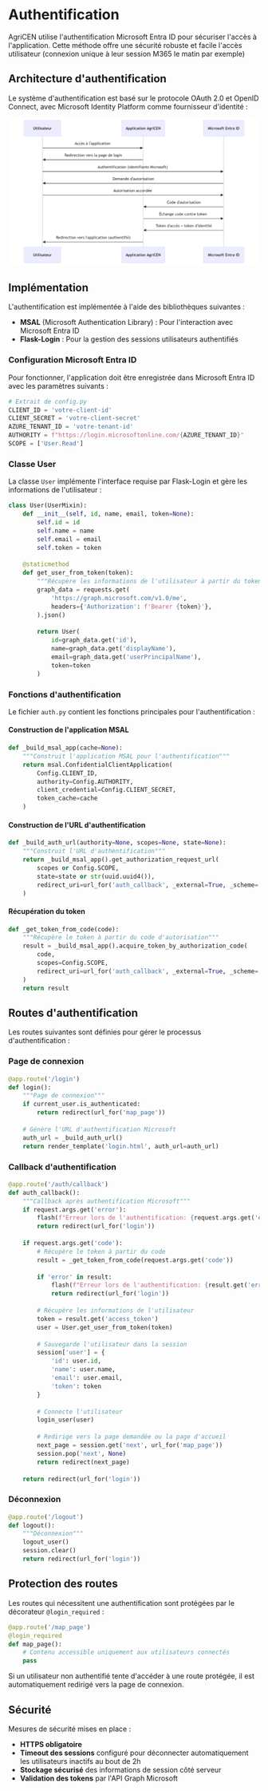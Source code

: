 # Authentification

AgriCEN utilise l'authentification Microsoft Entra ID pour sécuriser l'accès à l'application. Cette méthode offre une sécurité robuste et facile l'accès utilisateur (connexion unique à leur session M365 le matin par exemple)

## Architecture d'authentification

Le système d'authentification est basé sur le protocole OAuth 2.0 et OpenID Connect, avec Microsoft Identity Platform comme fournisseur d'identité :

![Authentification](img/architecture_authentication.png)

## Implémentation

L'authentification est implémentée à l'aide des bibliothèques suivantes :

- **MSAL** (Microsoft Authentication Library) : Pour l'interaction avec Microsoft Entra ID
- **Flask-Login** : Pour la gestion des sessions utilisateurs authentifiés

### Configuration Microsoft Entra ID

Pour fonctionner, l'application doit être enregistrée dans Microsoft Entra ID avec les paramètres suivants :

```python
# Extrait de config.py
CLIENT_ID = 'votre-client-id'
CLIENT_SECRET = 'votre-client-secret'
AZURE_TENANT_ID = 'votre-tenant-id'
AUTHORITY = f"https://login.microsoftonline.com/{AZURE_TENANT_ID}"
SCOPE = ['User.Read']
```

### Classe User

La classe `User` implémente l'interface requise par Flask-Login et gère les informations de l'utilisateur :

```python
class User(UserMixin):
    def __init__(self, id, name, email, token=None):
        self.id = id
        self.name = name
        self.email = email
        self.token = token

    @staticmethod
    def get_user_from_token(token):
        """Récupère les informations de l'utilisateur à partir du token"""
        graph_data = requests.get(
            'https://graph.microsoft.com/v1.0/me',
            headers={'Authorization': f'Bearer {token}'},
        ).json()
        
        return User(
            id=graph_data.get('id'),
            name=graph_data.get('displayName'),
            email=graph_data.get('userPrincipalName'),
            token=token
        )
```

### Fonctions d'authentification

Le fichier `auth.py` contient les fonctions principales pour l'authentification :

#### Construction de l'application MSAL

```python
def _build_msal_app(cache=None):
    """Construit l'application MSAL pour l'authentification"""
    return msal.ConfidentialClientApplication(
        Config.CLIENT_ID,
        authority=Config.AUTHORITY,
        client_credential=Config.CLIENT_SECRET,
        token_cache=cache
    )
```

#### Construction de l'URL d'authentification

```python
def _build_auth_url(authority=None, scopes=None, state=None):
    """Construit l'URL d'authentification"""
    return _build_msal_app().get_authorization_request_url(
        scopes or Config.SCOPE,
        state=state or str(uuid.uuid4()),
        redirect_uri=url_for('auth_callback', _external=True, _scheme='https')
    )
```

#### Récupération du token

```python
def _get_token_from_code(code):
    """Récupère le token à partir du code d'autorisation"""
    result = _build_msal_app().acquire_token_by_authorization_code(
        code,
        scopes=Config.SCOPE,
        redirect_uri=url_for('auth_callback', _external=True, _scheme='https')
    )
    return result
```

## Routes d'authentification

Les routes suivantes sont définies pour gérer le processus d'authentification :

### Page de connexion

```python
@app.route('/login')
def login():
    """Page de connexion"""
    if current_user.is_authenticated:
        return redirect(url_for('map_page'))
    
    # Génère l'URL d'authentification Microsoft
    auth_url = _build_auth_url()
    return render_template('login.html', auth_url=auth_url)
```

### Callback d'authentification

```python
@app.route('/auth/callback')
def auth_callback():
    """Callback après authentification Microsoft"""
    if request.args.get('error'):
        flash(f"Erreur lors de l'authentification: {request.args.get('error_description')}", 'danger')
        return redirect(url_for('login'))
    
    if request.args.get('code'):
        # Récupère le token à partir du code
        result = _get_token_from_code(request.args.get('code'))
        
        if 'error' in result:
            flash(f"Erreur lors de l'authentification: {result.get('error_description')}", 'danger')
            return redirect(url_for('login'))
        
        # Récupère les informations de l'utilisateur
        token = result.get('access_token')
        user = User.get_user_from_token(token)
        
        # Sauvegarde l'utilisateur dans la session
        session['user'] = {
            'id': user.id,
            'name': user.name,
            'email': user.email,
            'token': token
        }
        
        # Connecte l'utilisateur
        login_user(user)
        
        # Redirige vers la page demandée ou la page d'accueil
        next_page = session.get('next', url_for('map_page'))
        session.pop('next', None)
        return redirect(next_page)
    
    return redirect(url_for('login'))
```

### Déconnexion

```python
@app.route('/logout')
def logout():
    """Déconnexion"""
    logout_user()
    session.clear()
    return redirect(url_for('login'))
```

## Protection des routes

Les routes qui nécessitent une authentification sont protégées par le décorateur `@login_required` :

```python
@app.route('/map_page')
@login_required
def map_page():
    # Contenu accessible uniquement aux utilisateurs connectés
    pass
```

Si un utilisateur non authentifié tente d'accéder à une route protégée, il est automatiquement redirigé vers la page de connexion.


## Sécurité

Mesures de sécurité mises en place :

- **HTTPS obligatoire** 
- **Timeout des sessions** configuré pour déconnecter automatiquement les utilisateurs inactifs au bout de 2h
- **Stockage sécurisé** des informations de session côté serveur
- **Validation des tokens** par l'API Graph Microsoft
